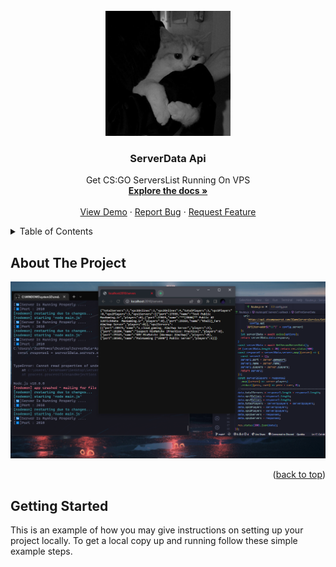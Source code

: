 <!-- PROJECT LOGO -->
<br />
<div align="center">
  <a href="https://github.com/Zer0Power/ServerData-Api">
    <img src="images/logo.png" alt="Logo" width="200" height="200">
  </a>

  <h3 align="center">ServerData Api</h3>

  <p align="center">
    Get CS:GO ServersList Running On VPS
    <br />
    <a href="https://github.com/Zer0Power/ServerData-Api"><strong>Explore the docs »</strong></a>
    <br />
    <br />
    <a href="https://github.com/Zer0Power/ServerData-Api">View Demo</a>
    ·
    <a href="https://github.com/Zer0Power/ServerData-Api/issues">Report Bug</a>
    ·
    <a href="https://github.com/Zer0Power/ServerData-Api/issues">Request Feature</a>
  </p>
</div>


<!-- TABLE OF CONTENTS -->
<details>
  <summary>Table of Contents</summary>
  <ol>
    <li>
      <a href="#about-the-project">About The Project</a>
    </li>
    <li>
      <a href="#getting-started">Getting Started</a>
      <ul>
        <li><a href="#prerequisites">Prerequisites</a></li>
        <li><a href="#installation">Installation</a></li>
      </ul>
    </li>
    <li><a href="#roadmap">Roadmap</a></li>
    <li><a href="#contributing">Contributing</a></li>
    <li><a href="#license">License</a></li>
    <li><a href="#contact">Contact</a></li>
  </ol>
</details>

<!-- ABOUT THE PROJECT -->
## About The Project

<img src="images/screenshot.png" alt="ScreenShot">

<p align="right">(<a href="#top">back to top</a>)</p>

<!-- GETTING STARTED -->
## Getting Started

This is an example of how you may give instructions on setting up your project locally.
To get a local copy up and running follow these simple example steps.